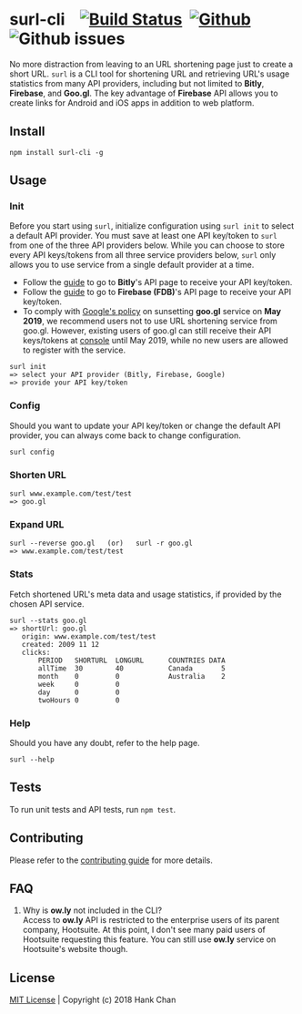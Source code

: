# surl-cli  &nbsp;&nbsp;  [![Build Status](https://travis-ci.org/hankchanocd/surl-cli.svg?branch=master)](https://travis-ci.org/hankchanocd/surl-cli) &nbsp;[![Github](https://img.shields.io/github/license/hankchanocd/surl-cli.svg)](https://github.com/hankchanocd/surl-cli/blob/master/LICENSE.md) &nbsp;![Github issues](https://img.shields.io/github/issues/hankchanocd/surl-cli.svg)
No more distraction from leaving to an URL shortening page just to create a short URL. ```surl``` is a CLI tool for shortening URL and retrieving URL's usage statistics from many API providers, including but not limited to <b>Bitly</b>, <b>Firebase</b>, and <b>Goo.gl</b>. The key advantage of <b>Firebase</b> API allows you to create links for Android and iOS apps in addition to web platform.

## Install
```
npm install surl-cli -g
```

## Usage
### Init
Before you start using ```surl```, initialize configuration using ```surl init``` to select a default API provider. You must save at least one API key/token to ```surl``` from one of the three API providers below. While you can choose to store every API keys/tokens from all three service providers below, ```surl``` only allows you to use service from a single default provider at a time.
- Follow the [guide](./bitly.md) to go to <b>Bitly</b>'s API page to receive your API key/token.
- Follow the [guide](./firebase.md) to go to <b>Firebase (FDB)</b>'s API page to receive your API key/token.
- To comply with [Google's policy](https://developers.googleblog.com/2018/03/transitioning-google-url-shortener.html) on sunsetting <b>goo.gl</b> service on <b>May 2019</b>, we recommend users not to use URL shortening service from goo.gl. However, existing users of goo.gl can still receive their API keys/tokens at [console](https://console.developers.google.com/apis/credentials?project=constant-jigsaw-188105&folder&organizationId) until May 2019, while no new users are allowed to register with the service.
```
surl init
=> select your API provider (Bitly, Firebase, Google)
=> provide your API key/token
```

### Config
Should you want to update your API key/token or change the default API provider, you can always come back to change configuration.
```
surl config
```

### Shorten URL
```
surl www.example.com/test/test
=> goo.gl
```

### Expand URL
```
surl --reverse goo.gl   (or)   surl -r goo.gl
=> www.example.com/test/test
```

### Stats
Fetch shortened URL's meta data and usage statistics, if provided by the chosen API service.
```
surl --stats goo.gl
=> shortUrl: goo.gl
   origin: www.example.com/test/test
   created: 2009 11 12
   clicks: 
       PERIOD   SHORTURL  LONGURL      COUNTRIES DATA
       allTime  30        40           Canada       5
       month    0         0            Australia    2
       week     0         0
       day      0         0
       twoHours 0         0
```

### Help
Should you have any doubt, refer to the help page.
```
surl --help
```

## Tests
To run unit tests and API tests, run ```npm test```.

## Contributing
Please refer to the [contributing guide](./CONTRIBUTION.md) for more details.

## FAQ
1. Why is <b>ow.ly</b> not included in the CLI?  
   Access to <b>ow.ly</b> API is restricted to the enterprise users of its parent company, Hootsuite. At this point, I don't see many paid users of Hootsuite requesting this feature. You can still use <b>ow.ly</b> service on Hootsuite's website though.

## License
[MIT License](./LICENSE.md) | Copyright (c) 2018 Hank Chan


